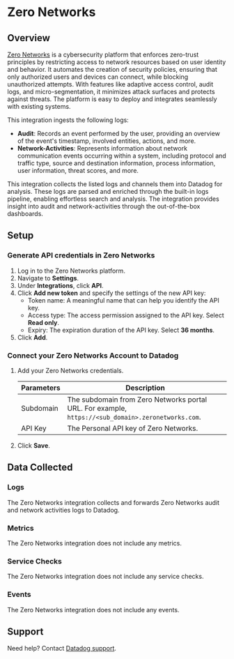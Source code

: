 # Zero Networks

## Overview

[Zero Networks][1] is a cybersecurity platform that enforces zero-trust principles by restricting access to network resources based on user identity and behavior. It automates the creation of security policies, ensuring that only authorized users and devices can connect, while blocking unauthorized attempts. With features like adaptive access control, audit logs, and micro-segmentation, it minimizes attack surfaces and protects against threats. The platform is easy to deploy and integrates seamlessly with existing systems.

This integration ingests the following logs:

- **Audit**: Records an event performed by the user, providing an overview of the event's timestamp, involved entities, actions, and more.
- **Network-Activities**: Represents information about network communication events occurring within a system, including protocol and traffic type, source and destination information, process information, user information, threat scores, and more.

This integration collects the listed logs and channels them into Datadog for analysis. These logs are parsed and enriched through the built-in logs pipeline, enabling effortless search and analysis. The integration provides insight into audit and network-activities through the out-of-the-box dashboards.

## Setup

### Generate API credentials in Zero Networks

1. Log in to the Zero Networks platform.
2. Navigate to **Settings**.
3. Under **Integrations**, click **API**.
4. Click **Add new token** and specify the settings of the new API key:
    - Token name: A meaningful name that can help you identify the API key.
    - Access type: The access permission assigned to the API key. Select **Read only**.
    - Expiry: The expiration duration of the API key. Select **36 months**.
5. Click **Add**.

### Connect your Zero Networks Account to Datadog

1. Add your Zero Networks credentials.

    | Parameters      | Description                                                  |
    | ----------------| ------------------------------------------------------------ |
    | Subdomain       | The subdomain from Zero Networks portal URL. For example, ```https://<sub_domain>.zeronetworks.com```.|
    | API Key         | The Personal API key of Zero Networks.                       |

2. Click **Save**.

## Data Collected

### Logs

The Zero Networks integration collects and forwards Zero Networks audit and network activities logs to Datadog.

### Metrics

The Zero Networks integration does not include any metrics.

### Service Checks

The Zero Networks integration does not include any service checks.

### Events

The Zero Networks integration does not include any events.

## Support

Need help? Contact [Datadog support][2].

[1]: https://zeronetworks.com/
[2]: https://docs.datadoghq.com/help/
